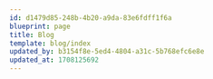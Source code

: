 ```yaml
---
id: d1479d85-248b-4b20-a9da-83e6fdff1f6a
blueprint: page
title: Blog
template: blog/index
updated_by: b3154f8e-5ed4-4804-a31c-5b768efc6e8e
updated_at: 1708125692
---
```

